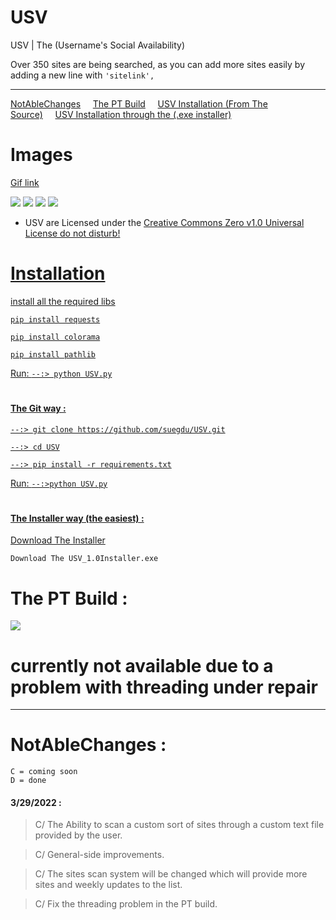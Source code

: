 # USV
USV | The (Username's Social Availability)

Over 350 sites are being searched, as you can add more sites easily by adding a new line with `'sitelink',`

---

<a href="https://github.com/suegdu/USV#notablechanges-">NotAbleChanges</a>&nbsp;&nbsp;&nbsp;&nbsp;&nbsp;<a href="https://github.com/suegdu/USV#the-pt-build-">The PT Build</a>&nbsp;&nbsp;&nbsp;&nbsp;&nbsp;<a href="https://github.com/suegdu/USV#installation">USV Installation (From The Source)</a>&nbsp;&nbsp;&nbsp;&nbsp;&nbsp;<a href="https://github.com/suegdu/USV/releases">USV Installation through the (.exe installer)</a>
# Images




<a href="https://i.postimg.cc/3rBrKJQg/ezgif-5-dd14fa6b2b.gif">Gif link</a>

![](https://cdn.discordapp.com/attachments/790231513849266177/954383757450809404/2022-03-18_17_19_06.png)
![](https://cdn.discordapp.com/attachments/790231513849266177/954383757652140062/2022-03-18_17_19_25.png)
![](https://cdn.discordapp.com/attachments/790231513849266177/954383757849288754/2022-03-18_17_19_41.png)
![](https://cdn.discordapp.com/attachments/790231513849266177/954383758050603008/2022-03-18_17_20_11.png)






 

- <p>USV are Licensed under the <a href="./LICENSE.md" </a>Creative Commons Zero v1.0 Universal License do not disturb!</p> 


# Installation

install all the required libs 


```pip install requests```

```pip install colorama```

```pip install pathlib```






Run:
```--:> python USV.py```

#
<h4>The Git way :</h4>

```--:> git clone https://github.com/suegdu/USV.git```

```--:> cd USV```

```--:> pip install -r requirements.txt```

Run:
```--:>python USV.py```

#
<h4>The Installer way (the easiest) :</h4>

<a href="https://github.com/suegdu/USV/releases">Download The Installer</a>

```Download The USV_1.0Installer.exe```


# The PT Build :

![](https://cdn.discordapp.com/attachments/854838593373995019/954142394394226789/2022-03-18_01_21_08.png)
# currently not available due to a problem with threading under repair


---

# NotAbleChanges :

```C = coming soon```<br />
```D = done```

<h4>3/29/2022 :</h4>

> C/ The Ability to scan a custom sort of sites through a custom text file provided by the user.

> C/ General-side improvements.

> C/ The sites scan system will be changed which will provide more sites and weekly updates to the list.

> C/ Fix the threading problem in the PT build.
